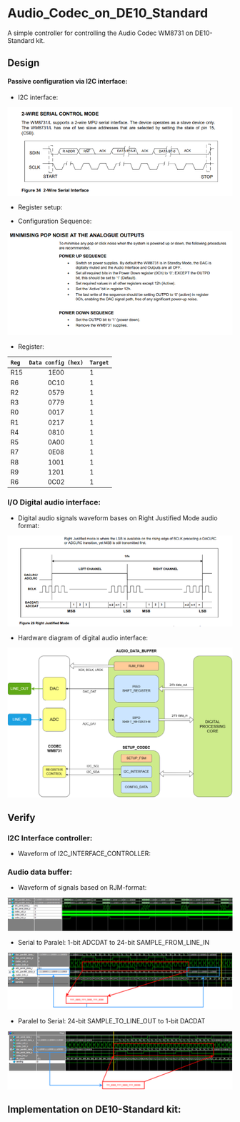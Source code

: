 # Audio_Codec_on_DE10_Standard
A simple controller for controlling the Audio Codec WM8731 on DE10-Standard kit.

## Design
#### Passive configuration via I2C interface:
- I2C interface:

![2-Wire_Interface [by ref](ref/WolfsonWM8731.pdf)](doc/pics/2-wire_serial_interface.png)

- Register setup:
 * Configuration Sequence:

![ SETUP_SEQUENCE [by ref](ref/WolfsonWM8731.pdf)](doc/pics/PowerUD_Sequence.png)

 * Register:
    
| `Reg`  | `Data config (hex)` | `Target` |
| :--- | :---------------: | :----- |
| R15  | 1E00              | 1      |
| R6   | 0C10              | 1      |
| R2   | 0579              | 1      |
| R3   | 0779              | 1      |
| R0   | 0017              | 1      |
| R1   | 0217              | 1      |
| R4   | 0810              | 1      |
| R5   | 0A00              | 1      |
| R7   | 0E08              | 1      |
| R8   | 1001              | 1      |
| R9   | 1201              | 1      |
| R6   | 0C02              | 1      |

### I/O Digital audio interface:
- Digital audio signals waveform bases on Right Justified Mode audio format:
  
![Right Justified Mode [by ref](ref/WolfsonWM8731.pdf)](doc/pics/RJM_audio.png)

- Hardware diagram of digital audio interface:

![Digital audio dataflow](doc/pics/Datapath_through_Audio_Codec_Controller.png)

## Verify
### I2C Interface controller:
- Waveform of I2C_INTERFACE_CONTROLLER:

### Audio data buffer:
- Waveform of signals based on RJM-format:

![Testbench waveform of RJM digital interface signals](doc/pics/Waveform_RJM_format_Total.png)

  * Serial to Paralel: 1-bit ADCDAT to 24-bit SAMPLE_FROM_LINE_IN
    
![ADC](doc/pics/Waveform_RJM_format_L_zoom_ADC_SIPO.png)

  * Paralel to Serial: 24-bit SAMPLE_TO_LINE_OUT to 1-bit DACDAT

![DAC](doc/pics/Waveform_RJM_format_L_zoom_DAC_PISO.png)


## Implementation on DE10-Standard kit:




